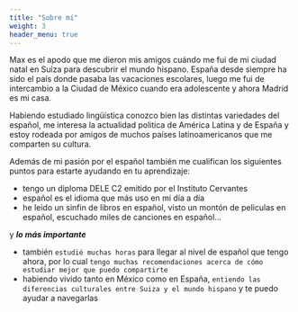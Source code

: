 ```yaml
---
title: "Sobre mí"
weight: 3
header_menu: true
---
```

Max es el apodo que me dieron mis amigos cuándo me fui de mi ciudad natal en Suiza para descubrir el mundo hispano. España desde siempre ha sido el país donde pasaba las vacaciones escolares, luego me fui de intercambio a la Ciudad de México cuando era adolescente y ahora Madrid es mi casa. 

Habiendo estudiado lingüística conozco bien las distintas variedades del español, me interesa la actualidad politica de América Latina y de España y estoy rodeada por amigos de muchos países latinoamericanos que me comparten su cultura.

Además de mi pasión por el español también me cualifican los siguientes puntos para estarte ayudando en tu aprendizaje:
- tengo un diploma DELE C2 emitido por el Instituto Cervantes 
- español es el idioma que más uso en mi día a día
- he leido un sinfin de libros en español, visto un montón de peliculas en español, escuchado miles de canciones en español...

y ***lo más importante***
- también `estudié muchas horas` para llegar al nivel de español que tengo ahora, por lo cual `tengo muchas recomendaciones acerca de cómo estudiar mejor que puedo compartirte`
- habiendo vivido tanto en México como en España, `entiendo las diferencias culturales entre Suiza y el mundo hispano` y te puedo ayudar a navegarlas



